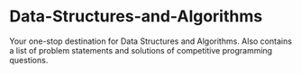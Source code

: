 # Data-Structures-and-Algorithms
Your one-stop destination for Data Structures and Algorithms. Also contains a list of problem statements and solutions of competitive programming questions.
